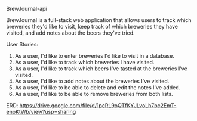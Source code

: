 BrewJournal-api

BrewJournal is a full-stack web application that allows users to track which breweries they'd like to visit, keep track of which breweries they have visited, and add notes about the beers they've tried.

User Stories:

1) As a user, I'd like to enter breweries I'd like to visit in a database.
2) As a user, I'd like to track which breweries I have visited.
3) As a user, I'd like to track which beers I've tasted at the breweries I've visited.
4) As a user, I'd like to add notes about the breweries I've visited.
5) As a user, I'd like to be able to delete and edit the notes I've added.
6) As a user, I'd like to be able to remove breweries from both lists.

ERD: https://drive.google.com/file/d/1pcRL9oQTfKYJLvoLh7bc2EmT-enoKtWb/view?usp=sharing
